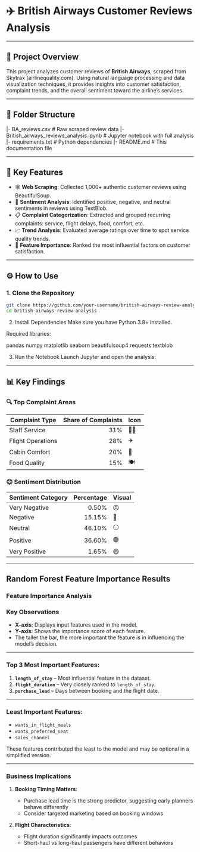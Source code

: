 # ✈️ British Airways Customer Reviews Analysis

---

## 📌 Project Overview

This project analyzes customer reviews of **British Airways**, scraped from Skytrax (airlinequality.com). Using natural language processing and data visualization techniques, it provides insights into customer satisfaction, complaint trends, and the overall sentiment toward the airline’s services.

---

## 📁 Folder Structure

|- BA_reviews.csv                                 # Raw scraped review data
|- British_airways_reviews_analysis.ipynb         # Jupyter notebook with full analysis
|- requirements.txt                               # Python dependencies
|- README.md                                      # This documentation file

---

## 🚀 Key Features

- 🕸️ **Web Scraping**: Collected 1,000+ authentic customer reviews using BeautifulSoup.
- 🧠 **Sentiment Analysis**: Identified positive, negative, and neutral sentiments in reviews using TextBlob.
- 📋 **Complaint Categorization**: Extracted and grouped recurring complaints: service, flight delays, food, comfort, etc.
- 📈 **Trend Analysis**: Evaluated average ratings over time to spot service quality trends.
- 🌟 **Feature Importance**: Ranked the most influential factors on customer satisfaction.

---

## ⚙️ How to Use

### 1. Clone the Repository

```bash
git clone https://github.com/your-username/british-airways-review-analysis.git
cd british-airways-review-analysis
```
2. Install Dependencies
Make sure you have Python 3.8+ installed.

Required libraries:

pandas
numpy
matplotlib
seaborn
beautifulsoup4
requests
textblob

3. Run the Notebook
Launch Jupyter and open the analysis:
---

## 📊 Key Findings

### 🔍 Top Complaint Areas

| Complaint Type       | Share of Complaints | Icon |
|----------------------|--------------------:|------|
| Staff Service        | 31%                 | 👨‍✈️ |
| Flight Operations    | 28%                 | ✈️  |
| Cabin Comfort        | 20%                 | 💺 |
| Food Quality         | 15%                 | 🍽️ |

### 😊 Sentiment Distribution

| Sentiment Category  | Percentage | Visual |
|---------------------|-----------:|--------|
| Very Negative       | 0.50%      | 😠     |
| Negative            | 15.15%     | 🔴     |
| Neutral             | 46.10%     | ⚪     |
| Positive            | 36.60%     | 🟢     |
| Very Positive       | 1.65%      | 😄     |



---
## Random Forest Feature Importance Results

### Feature Importance Analysis

###  Key Observations

- **X-axis**: Displays input features used in the model.
- **Y-axis**: Shows the importance score of each feature.
- The taller the bar, the more important the feature is in influencing the model’s decision.

---

###  Top 3 Most Important Features:

1. **`length_of_stay`** – Most influential feature in the dataset.
2. **`flight_duration`** – Very closely ranked to `length_of_stay`.
3. **`purchase_lead`** – Days between booking and the flight date.

---

###  Least Important Features:

- `wants_in_flight_meals`
- `wants_preferred_seat`
- `sales_channel`

These features contributed the least to the model and may be optional in a simplified version.

---

### Business Implications

1. **Booking Timing Matters**:
   - Purchase lead time is the strong predictor, suggesting early planners behave differently
   - Consider targeted marketing based on booking windows

2. **Flight Characteristics**:
   - Flight duration significantly impacts outcomes
   - Short-haul vs long-haul passengers have different behaviors


